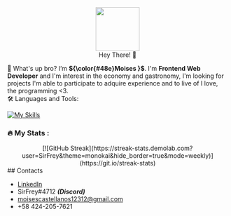 <div id="header" align="center">
  <img src="https://media.giphy.com/media/M9gbBd9nbDrOTu1Mqx/giphy.gif" width="100"/>
  <br/>
  <span>Hey There! 👋</span>
</div>



 👋 What's up bro? I’m <strong>${\color{#48e}Moises }$</strong>.
  I'm **Frontend Web Developer** and I'm interest in the economy and gastronomy,  I'm looking for projects I'm able to participate to adquire experience and to live of I love, the programming <3.<br/>
🛠️ Languages and Tools:

  [![My Skills](https://skillicons.dev/icons?i=js,html,css,react,next,webpack,vite,vercel)](https://skillicons.dev)


### :fire: My Stats :
<div align="center">[![GitHub Streak](https://streak-stats.demolab.com?user=SirFrey&theme=monokai&hide_border=true&mode=weekly)](https://git.io/streak-stats)</div>
## Contacts

- [LinkedIn](https://www.linkedin.com/in/moisesln)
- SirFrey#4712 ***(Discord)***
- moisescastellanos12312@gmail.com
- +58 424-205-7621
